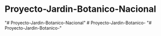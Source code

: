 # Proyecto-Jardin-Botanico-Nacional
"# Proyecto-Jardin-Botanico-Nacional" 
#   P r o y e c t o - J a r d i n - B o t a n i c o -  
 "# Proyecto-Jardin-Botanico-" 
